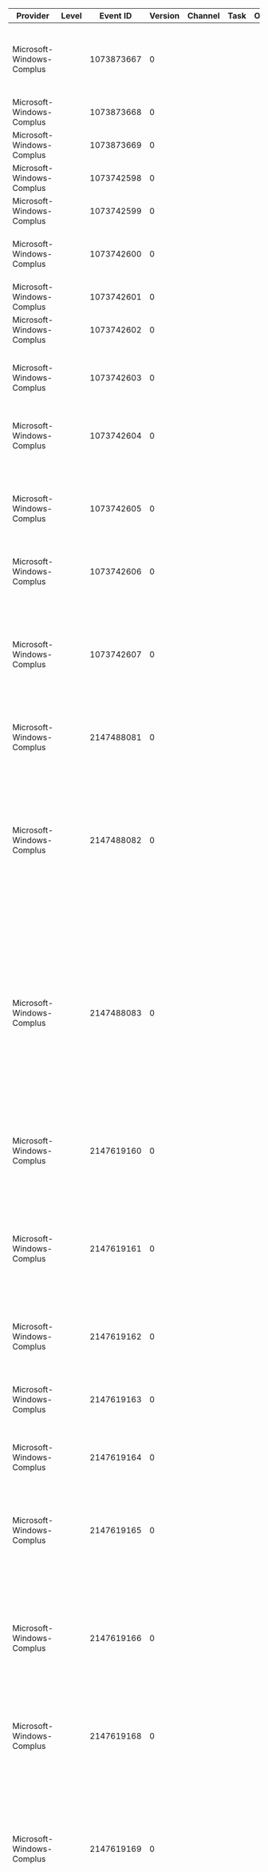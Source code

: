 Provider                   |  Level  |  Event ID    |  Version  |  Channel  |  Task  |  Opcode  |  Keyword  |  Message
---------------------------|---------|--------------|-----------|-----------|--------|----------|-----------|------------------------------------------------------------------------------------------------------------------------------------------------------------------------------------------------------------------------------------------------------------------------------------------------------------------------------------------------------------------------------------------------------------------------------------------------------------------------------
Microsoft-Windows-Complus  |         |  1073873667  |  0        |           |        |          |           |  A new CRM log file was created. This CRM log file is not secure because the application Identity is Interactive User or the file system is not NTFS. {param1}
Microsoft-Windows-Complus  |         |  1073873668  |  0        |           |        |          |           |  A new CRM log file was created. This CRM log file is secure. {param1}
Microsoft-Windows-Complus  |         |  1073873669  |  0        |           |        |          |           |  A new CRM log file was created for the System Application.
Microsoft-Windows-Complus  |         |  1073742598  |  0        |           |        |          |           |  The mtstocom launching routine has started.{param1}
Microsoft-Windows-Complus  |         |  1073742599  |  0        |           |        |          |           |  The mtstocom launching routine has completed.{param1}
Microsoft-Windows-Complus  |         |  1073742600  |  0        |           |        |          |           |  The mtstocom migration utility is attempting to retry populating the packages collection because it failed its first attempt.{param1}
Microsoft-Windows-Complus  |         |  1073742601  |  0        |           |        |          |           |  Application image succesfully dumped.{param1}
Microsoft-Windows-Complus  |         |  1073742602  |  0        |           |        |          |           |  Application image dump failed.{param1}
Microsoft-Windows-Complus  |         |  1073742603  |  0        |           |        |          |           |  MSMQ Workgroup configuration does not provide sender identity for a COM+ application that has security enabled. The usage is accepted.{param1}
Microsoft-Windows-Complus  |         |  1073742604  |  0        |           |        |          |           |  MSMQ Message Authentication disabled for a COM+ application that has security enabled. The usage is accepted.{param1}
Microsoft-Windows-Complus  |         |  1073742605  |  0        |           |        |          |           |  The COM+ sub system is suppressing duplicate event log entries for a duration of {param1} seconds.  The suppression timeout can be controlled by a REG_DWORD value named {param2} under the following registry key: HKLM\{param3}.
Microsoft-Windows-Complus  |         |  1073742606  |  0        |           |        |          |           |  The average call duration has exceeded the configured threshold.{param1}
Microsoft-Windows-Complus  |         |  1073742607  |  0        |           |        |          |           |  The average call duration has exceeded 10 minutes. If this is not the expected behavior; please see article 910904 in the Microsoft Knowledge Base at http://support.microsoft.com for details on how to use the COM+ AutoDump feature to automatically generate dump files and/or terminate the process if the problem occurs again.{param1}
Microsoft-Windows-Complus  |         |  2147488081  |  0        |           |        |          |           |  An error occurred in your COM+ component.  {param1}
Microsoft-Windows-Complus  |         |  2147488082  |  0        |           |        |          |           |  A method call to an object in a COM+ application was rejected because the caller is not properly authorized to make this call. The COM+ application is configured to use Application and Component level access checks; and enforcement of these checks is currently enabled. The remainder of this message provides information about the component method that the caller attempted to invoke and the identity of the caller.{param1}
Microsoft-Windows-Complus  |         |  2147488083  |  0        |           |        |          |           |  A method call to an object in a COM+ application was rejected because the caller is not properly authorized to make this call. The COM+ application is configured to use Application and Component level access checks; and enforcement of these checks is currently enabled. Information about the component method that the caller attempted to invoke and about the identity of the caller could not be obtained; probably due to low memory conditions on this computer.
Microsoft-Windows-Complus  |         |  2147619160  |  0        |           |        |          |           |  The CRM log file was originally created on a computer with a different name. It has been updated with the name of the current computer. If this warning appears when the computer name has been changed then no further action is required. {param1}
Microsoft-Windows-Complus  |         |  2147619161  |  0        |           |        |          |           |  The CRM log file was originally created with a different application ID. It has been updated with the current application ID. If this warning appears when the CRM log file has been renamed then no further action is required. {param1}
Microsoft-Windows-Complus  |         |  2147619162  |  0        |           |        |          |           |  A log information record was not found in the existing CRM log file. It has been added. If this warning appears when the CRM log file is being initially created then no further action is required. {param1}
Microsoft-Windows-Complus  |         |  2147619163  |  0        |           |        |          |           |  An unexpected method call was received. It has been safely ignored. Method Name: {param1}
Microsoft-Windows-Complus  |         |  2147619164  |  0        |           |        |          |           |  An empty CRM log file was detected. It has been re-initialized. If this warning appears when the CRM log file is being initially created then no further action is required. {param1}
Microsoft-Windows-Complus  |         |  2147619165  |  0        |           |        |          |           |  An incompletely initialized CRM log file was detected. It has been re-initialized. If this warning appears when the CRM log file is being initially created then no further action is required. {param1}
Microsoft-Windows-Complus  |         |  2147619166  |  0        |           |        |          |           |  The application attempted to use the CRM but the CRM is not enabled for this application. You can correct this problem using the Component Services administrative tool. Display the Properties for your application. Select the Advanced tab and check Enable Compensating Resource Managers. The CRM can only be enabled for server applications. {param1}
Microsoft-Windows-Complus  |         |  2147619168  |  0        |           |        |          |           |  Some transactions could not be completed because they are in-doubt. The CRM will attempt to complete them on its next recovery. {param1}
Microsoft-Windows-Complus  |         |  2147619169  |  0        |           |        |          |           |  The system has called the CRM Compensator custom component and that component has failed and generated an exception. This indicates a problem with the CRM Compensator component. Notify the developer of the CRM Compensator component that this failure has occurred. The system will continue because the IgnoreCompensatorErrors registry flag is set; but correct compensation might not have occurred. {param1}
Microsoft-Windows-Complus  |         |  2147619170  |  0        |           |        |          |           |  The system has called the CRM Compensator custom component and that component has returned an error. This indicates a problem with the CRM Compensator component. Notify the developer of the CRM Compensator component that this failure has occurred. The system will continue because the IgnoreCompensatorErrors registry flag is set; but correct compensation might not have occurred. {param1}
Microsoft-Windows-Complus  |         |  2147619171  |  0        |           |        |          |           |  The CRM log file for this application is located on a disk which is low on space. This may cause failures of this application. Please increase the space available on this disk. The CRM log file name is shown below.{param1}
Microsoft-Windows-Complus  |         |  2147488100  |  0        |           |        |          |           |  Failures have occurred during migration of MTS packages and program settings to COM+ applications and program settings. See the mtstocom.log file in the windows directory for more information.{param1}
Microsoft-Windows-Complus  |         |  2147619173  |  0        |           |        |          |           |  CRM Worker custom components require a transaction. You can correct this problem using the Component Services administrative tool. Display the Properties for your CRM Worker component. Select the Transactions tab. Select the Transaction support Required option button.{param1}
Microsoft-Windows-Complus  |         |  2147619174  |  0        |           |        |          |           |  Event class failed Query Interface. Please check the event log for any other errors from the EventSystem.{param1}
Microsoft-Windows-Complus  |         |  2147619175  |  0        |           |        |          |           |  Failed to create event class. Please check the event log for any other errors from the EventSystem.{param1}
Microsoft-Windows-Complus  |         |  2147619176  |  0        |           |        |          |           |  Event failed. Please check the event log for any other errors from the EventSystem.{param1}
Microsoft-Windows-Complus  |         |  2147619177  |  0        |           |        |          |           |  A previous instance of this server application has been terminated.{param1}
Microsoft-Windows-Complus  |         |  2147488106  |  0        |           |        |          |           |  A registry value was changed while installing the following component into a COM+ Application. If you are experiencing activation problems with this component then please check the registry value for the following key.{param1}
Microsoft-Windows-Complus  |         |  2147488107  |  0        |           |        |          |           |  Controlled registration of this component failed. It has been registered directly. If you are not using partitions you can ignore this warning. If you are using partitions you may need to add support components that are required before controlled registration of this component can succeed. Check your documentation for details.{param1}
Microsoft-Windows-Complus  |         |  2147488108  |  0        |           |        |          |           |  You have installed an application which contains one or more private components into the base partition. Private components are not supported in the base partition. The private components have been made public.{param1}
Microsoft-Windows-Complus  |         |  2147619182  |  0        |           |        |          |           |  The attempt to trace an event has failed with E_OUTOFMEMORY. This has happened so far a total of {param1} times.
Microsoft-Windows-Complus  |         |  2147619183  |  0        |           |        |          |           |  During initialization; the System Application stopped an open COM+ tracing session.
Microsoft-Windows-Complus  |         |  2147488112  |  0        |           |        |          |           |  During controlled registration of this component the component cancelled registry redirection. This may cause problems with component installation. Check your documentation for details.{param1}
Microsoft-Windows-Complus  |         |  2147488113  |  0        |           |        |          |           |  The
Microsoft-Windows-Complus  |         |  3221361233  |  0        |           |        |          |           |  The run-time environment has detected an inconsistency in its internal state. This indicates a potential instability in the process that could be caused by the custom components running in the COM+ application; the components they make use of; or other factors. {param1}
Microsoft-Windows-Complus  |         |  3221361234  |  0        |           |        |          |           |  The run-time environment has detected the absence of a critical resource and has caused the process that hosted it to terminate. {param1}
Microsoft-Windows-Complus  |         |  3221361235  |  0        |           |        |          |           |  The run-time environment was unable to initialize for transactions required to support transactional components. Make sure that MS-DTC is running. {param1}
Microsoft-Windows-Complus  |         |  3221361241  |  0        |           |        |          |           |  Could not obtain a proxy/stub class factory for given interface. Proxy/stub is not registered correctly. {param1}
Microsoft-Windows-Complus  |         |  3221361242  |  0        |           |        |          |           |  Failed to create a stub object for given interface.  {param1}
Microsoft-Windows-Complus  |         |  3221361268  |  0        |           |        |          |           |  Replication: Invalid machine name supplied for {param1}.
Microsoft-Windows-Complus  |         |  3221361273  |  0        |           |        |          |           |  The run-time environment was unable to create a new UUID. {param1}
Microsoft-Windows-Complus  |         |  3221361285  |  0        |           |        |          |           |  An attempt was made to access a SPM Property Group in LockMethod mode; by an object without JIT Activation; or by an object with a lock on another Property Group. {param1}
Microsoft-Windows-Complus  |         |  3221361311  |  0        |           |        |          |           |  The class ID of the proxy stub DLL for the interface is not available; or failed to load the proxy stub DLL; or failed to create a proxy.
Microsoft-Windows-Complus  |         |  3221361313  |  0        |           |        |          |           |  An unexpected error occurred. The failing function is listed below. The data section may have additional information.{param1}
Microsoft-Windows-Complus  |         |  3221361315  |  0        |           |        |          |           |  COM+ Queued Components failed to obtain necessary information from the catalog.{param1}
Microsoft-Windows-Complus  |         |  3221361316  |  0        |           |        |          |           |  The COM+ Queued Components Player was unable to create an instance of a Queued Component. {param1}
Microsoft-Windows-Complus  |         |  3221361317  |  0        |           |        |          |           |  An unauthenticated message was received by an application that accepts only authenticated messages.{param1}
Microsoft-Windows-Complus  |         |  3221361330  |  0        |           |        |          |           |  The system has called a custom component and that component has failed and generated an exception. This indicates a problem with the custom component. Notify the developer of this component that a failure has occurred and provide them with the information below.{param1}
Microsoft-Windows-Complus  |         |  3221361332  |  0        |           |        |          |           |  An error occurred while checking to see if a queued message was sent by a trusted partner. The process may have insufficient privileges to call GetEffectiveRightsFromAcl. The HRESULT from this call is {param1}
Microsoft-Windows-Complus  |         |  3221361333  |  0        |           |        |          |           |  The server was unable to determine if a queued message was sent by a trusted partner due to a lack of available memory. The sender is assumed to be untrusted. {param1}
Microsoft-Windows-Complus  |         |  3221361334  |  0        |           |        |          |           |  The server was unable to determine if a queued message was sent by a trusted partner due to an unexpected failure in a Windows API call. The sender is assumed to be untrusted. The failed API and corresponding error code are shown below. {param1}
Microsoft-Windows-Complus  |         |  3221361335  |  0        |           |        |          |           |  The COM+ Services DLL (comsvcs.dll) was unable to load because allocation of thread local storage failed. {param1}
Microsoft-Windows-Complus  |         |  3221230264  |  0        |           |        |          |           |  The current registration database is corrupt. COM+ catalog has reverted to a previous version of the database. {param1}
Microsoft-Windows-Complus  |         |  3221361338  |  0        |           |        |          |           |  COM+ Services was unable to load a required string resource. The string resource identifier was not found. This results from an error in the localization process for this product and should be reported to Microsoft customer support. The binary data for this event contains the resource identifier that failed to load. {param1}
Microsoft-Windows-Complus  |         |  2147619516  |  0        |           |        |          |           |  COM+ Services was unable to obtain local SAM information. COM+ will continue to operate normally; but any calls between local and remote COM+ components will incur additional overhead. The error returned is shown below.{param1}
Microsoft-Windows-Complus  |         |  3221361341  |  0        |           |        |          |           |  COM+ Services was unable to initialize due to a failure in the system API shown below. This is often caused by a shortage of system resources on the local machine.{param1}
Microsoft-Windows-Complus  |         |  3221361342  |  0        |           |        |          |           |  The system has called the CRM Compensator custom component and that component has failed and generated an exception. This indicates a problem with the CRM Compensator component. Notify the developer of the CRM Compensator component that this failure has occurred. {param1}
Microsoft-Windows-Complus  |         |  3221361343  |  0        |           |        |          |           |  The application cannot access the CRM log file because it is being used by another process; probably because another server process is running for the same application. Please verify that no other server processes are running for this application and try again. {param1}
Microsoft-Windows-Complus  |         |  3221361344  |  0        |           |        |          |           |  COM+ Services was unable to authorize the incoming call due to an unexpected failure. The incoming call was denied and a 'permission denied' error was returned to the caller. The unexpected error code is shown below.{param1}
Microsoft-Windows-Complus  |         |  3221361345  |  0        |           |        |          |           |  COM+ Services was unable to determine the caller's identity because of an unexpected error. This may be caused by a shortage of system resources on the local machine. The caller will be treated as anonymous which may result in access failures or other errors. The name of the failed API and the error code that it returned are shown below.{param1}
Microsoft-Windows-Complus  |         |  3221361346  |  0        |           |        |          |           |  COM+ Services was unable to process a component's call to IsCallerInRole due to an unexpected failure. The unexpected error code (shown below) was returned to the caller.{param1}
Microsoft-Windows-Complus  |         |  3221361347  |  0        |           |        |          |           |  The system has called the CRM Compensator custom component and that component has returned an error. This indicates a problem with the CRM Compensator component. Notify the developer of the CRM Compensator component that this failure has occurred. {param1}
Microsoft-Windows-Complus  |         |  3221361348  |  0        |           |        |          |           |  The system failed to create the CRM Compensator custom component. {param1}
Microsoft-Windows-Complus  |         |  3221361349  |  0        |           |        |          |           |  The system failed to create the CRM Compensator because the system is out of memory. {param1}
Microsoft-Windows-Complus  |         |  3221361350  |  0        |           |        |          |           |  The Queued Components Listener received an improperly formatted message.{param1}
Microsoft-Windows-Complus  |         |  3221361352  |  0        |           |        |          |           |  An unexpected error was returned by the Message Queuing API {param1}
Microsoft-Windows-Complus  |         |  3221361354  |  0        |           |        |          |           |  The server was unable to determine if a queued message was sent by a trusted partner due to an unexpected failure in a COM+ catalog component. The sender is assumed to be untrusted. The failed catalog API and corresponding error code are shown below.{param1}
Microsoft-Windows-Complus  |         |  3221361355  |  0        |           |        |          |           |  An unexpected error was returned by Message Queuing API indicated. Unable to retrieve the associated error message text. Message Queuing API return values are defined in Platform SDK file MQ.H.{param1}
Microsoft-Windows-Complus  |         |  3221361360  |  0        |           |        |          |           |  The Synchronization property is required for the Transaction property. Activation failed for object: {param1}
Microsoft-Windows-Complus  |         |  3221361361  |  0        |           |        |          |           |  The Synchronization property is required for the JIT property. Activation failed for object: {param1}
Microsoft-Windows-Complus  |         |  3221361362  |  0        |           |        |          |           |  The following component is configured for Construction; and either the IObjectConstruct::Construct() method failed; or the component does not support IObjectConstruct. Activation failed for object: {param1}
Microsoft-Windows-Complus  |         |  3221230291  |  0        |           |        |          |           |  Error creating security descriptor.
Microsoft-Windows-Complus  |         |  3221230292  |  0        |           |        |          |           |  Failed to initialize registration database server.
Microsoft-Windows-Complus  |         |  3221230293  |  0        |           |        |          |           |  Failed to initialize registration database API.
Microsoft-Windows-Complus  |         |  3221361366  |  0        |           |        |          |           |  A condition has occurred that indicates this COM+ application is in an unstable state or is not functioning correctly. Assertion Failure: {param1}
Microsoft-Windows-Complus  |         |  3221230295  |  0        |           |        |          |           |  COM Replication: An unexpected error occurred.  The failing function is listed below. {param1}
Microsoft-Windows-Complus  |         |  3221361369  |  0        |           |        |          |           |  Output arguments are not supported by queued methods. The data section contains the IID and method number.{param1}
Microsoft-Windows-Complus  |         |  3221361370  |  0        |           |        |          |           |  A COM+ service (such as Queued Components or Compensating Resource Manager) failed an ApplicationLaunch event.  If this problem continues; try disabling CRM and/or QC on your application. If you are using QC; make sure that Message Queuing is installed. The service GUID and HRESULT are: {param1}
Microsoft-Windows-Complus  |         |  2147619547  |  0        |           |        |          |           |  A COM+ service (such as Queued Components or Compensating Resource Manager) failed an ApplicationFree event.  This is not a normal occurrence; but it is considered a non-critical error. The service GUID and HRESULT are: {param1}
Microsoft-Windows-Complus  |         |  2147619548  |  0        |           |        |          |           |  A COM+ service (such as Queued Components or Compensating Resource Manager) failed an ApplicationShutdown event.  This is not a normal occurrence; but it is considered a non-critical error. The service GUID and HRESULT are: {param1}
Microsoft-Windows-Complus  |         |  3221361373  |  0        |           |        |          |           |  A COM+ service (such as Queued Components or Compensating Resource Manager) failed to start. The service GUID and HRESULT are: {param1}
Microsoft-Windows-Complus  |         |  2147619550  |  0        |           |        |          |           |  COM+ has determined that your machine is running very low on available memory.  In order to ensure proper system behavior; the activation of the component has been refused.  If this problem continues; either install more memory or increase the size of your paging file.  Memory statistics are: {param1}
Microsoft-Windows-Complus  |         |  2147619551  |  0        |           |        |          |           |  COM+ failed an activation because the creation of a context property returned E_OUTOFMEMORY {param1}
Microsoft-Windows-Complus  |         |  3221361376  |  0        |           |        |          |           |  A request for a callback on a MTA thread failed. This should happen only if the system is in an extremely unstable state. It is possible that custom components running in this COM+ application caused the instability that led to this failure. {param1}
Microsoft-Windows-Complus  |         |  3221361377  |  0        |           |        |          |           |  The initialization of the COM+ surrogate failed -- the CApplication object failed to initialize.{param1}
Microsoft-Windows-Complus  |         |  2147619554  |  0        |           |        |          |           |  The shutdown process of COM+ surrogate failed because of an unknown ApplId. This is an unexpected error; but is ignored because the application is in the process of shutting down.{param1}
Microsoft-Windows-Complus  |         |  3221361379  |  0        |           |        |          |           |  The BYOT Gateway failed to import the transaction using TIP. Make sure that the installed MS-DTC supports the TIP protocol. {param1}
Microsoft-Windows-Complus  |         |  3221361380  |  0        |           |        |          |           |  The BYOT Gateway failed to create the component.{param1}
Microsoft-Windows-Complus  |         |  3221361381  |  0        |           |        |          |           |  The BYOT Gateway could not set transactional property in new object context.{param1}
Microsoft-Windows-Complus  |         |  3221361382  |  0        |           |        |          |           |  The BYOT Gateway could not delegate the activation. The component being created may be incorrectly configured. {param1}
Microsoft-Windows-Complus  |         |  3221361383  |  0        |           |        |          |           |  The BYOT Gateway component is incorrectly configured. {param1}
Microsoft-Windows-Complus  |         |  3221361384  |  0        |           |        |          |           |  The IObjectControl::Activate() method failed.  The CLSID of the object is: {param1}
Microsoft-Windows-Complus  |         |  3221361385  |  0        |           |        |          |           |  Queued Components has detected an invalid Marshaled object.{param1}
Microsoft-Windows-Complus  |         |  3221361386  |  0        |           |        |          |           |  Object reference passed as a method parameter to a Queued Component does not implement IPersistStream.{param1}
Microsoft-Windows-Complus  |         |  3221361387  |  0        |           |        |          |           |  The CRM has lost its connection with MS-DTC. This is expected if MS-DTC has stopped; or if MS-DTC failover has occurred on a cluster.{param1}
Microsoft-Windows-Complus  |         |  3221361388  |  0        |           |        |          |           |  COM+ Services was unable to initialize security infrastructure due to a failure in the system API shown below. This is often caused by a shortage of system resources on the local machine. No components requiring security infrastructure services will be created in this process. {param1}
Microsoft-Windows-Complus  |         |  3221361392  |  0        |           |        |          |           |  A non-empty queue could not be deleted.  Purge messages and try again.{param1}
Microsoft-Windows-Complus  |         |  3221361393  |  0        |           |        |          |           |  Queued Application has an invalid catalog entry. Uncheck and check the Application's Queue property.{param1}
Microsoft-Windows-Complus  |         |  3221361394  |  0        |           |        |          |           |  Queued Application has an invalid catalog entry. Uncheck and check the Application's Queue property.{param1}
Microsoft-Windows-Complus  |         |  3221361395  |  0        |           |        |          |           |  Queued Components requires Message Queuing. Message Queuing is not installed.{param1}
Microsoft-Windows-Complus  |         |  3221361396  |  0        |           |        |          |           |  GetProcAddress for a Message Queuing API failed.  Message Queuing may not be installed correctly.{param1}
Microsoft-Windows-Complus  |         |  3221361397  |  0        |           |        |          |           |  Unknown event ID. Please check the event log for any other errors from the EventSystem.{param1}
Microsoft-Windows-Complus  |         |  3221361398  |  0        |           |        |          |           |  Unable to instantiate Exception Class.{param1}
Microsoft-Windows-Complus  |         |  3221361399  |  0        |           |        |          |           |  COM+ requires that ODBC version 2.0 or greater be installed on your machine.  The version of ODBC that ships with Windows 2000 is sufficient.  Please reinstall ODBC from your distribution media.{param1}
Microsoft-Windows-Complus  |         |  3221361400  |  0        |           |        |          |           |  COM+ was unable to set up the ODBC shared environment; which means that automatic transaction enlistment will not work.{param1}
Microsoft-Windows-Complus  |         |  3221361401  |  0        |           |        |          |           |  A CRM checkpoint has failed. Most likely this application is not configured correctly for use on the cluster. See the COM+ Compensating Resource Manager (CRM) documentation for details on how to fix this problem.{param1}
Microsoft-Windows-Complus  |         |  3221361402  |  0        |           |        |          |           |  The threading model of the component specified in the registry is inconsistent with the registration database. The faulty component is: {param1}
Microsoft-Windows-Complus  |         |  3221361403  |  0        |           |        |          |           |  CRM recovery has failed because MS-DTC thinks that the previous instance of this application is still connected. This is a temporary condition that can occur if the system is too busy. Please attempt the CRM recovery again by restarting this application.{param1}
Microsoft-Windows-Complus  |         |  3221361404  |  0        |           |        |          |           |  The CRM Compensator custom component has timed out out waiting for the CRM Worker custom component to complete. See the COM+ Compensating Resource Manager (CRM) documentation for further explanation of this error.{param1}
Microsoft-Windows-Complus  |         |  3221361405  |  0        |           |        |          |           |  CRM recovery has failed because the device is not ready. This is a temporary condition which can occur during cluster failover. Please attempt the CRM recovery again by restarting this application.{param1}
Microsoft-Windows-Complus  |         |  3221361406  |  0        |           |        |          |           |  You have attempted to use COM+ Conversation support; and an error was generated accessing the database.  You must specify a valid DSN in the construct string of the COMSvcs.Conversation component. For information on what a valid DSN is; see the documentation for the SQLDriverConnect API in MSDN or the Platform SDK. An example of a valid DSN is 'DSN=Conversation'.
Microsoft-Windows-Complus  |         |  3221361407  |  0        |           |        |          |           |  TransactionManager->GetWhereabouts failed. If Distributed Transaction Coordinator is configured to use remote host to coordinate transactions; it is likely that remote host cannot be contacted. You can configure MSDTC to use local coordinator by clicking MSDTC toolbar button in Component Services MMC snap-in. Since further execution is impossible at this time; server process has been terminated.{param1}
Microsoft-Windows-Complus  |         |  3221230336  |  0        |           |        |          |           |  You have attempted to install an application which contains one or more imported components into a non-base partition. Imported components are only supported in the base partition.{param1}
Microsoft-Windows-Complus  |         |  3221361409  |  0        |           |        |          |           |  A COM+ service (such as Queued Components or Compensating Resource Manager) failed in its PauseProcess method. The service GUID and HRESULT are: {param1}
Microsoft-Windows-Complus  |         |  3221361410  |  0        |           |        |          |           |  A COM+ service (such as Queued Components or Compensating Resource Manager) failed in its ResumeProcess method. The service GUID and HRESULT are: {param1}
Microsoft-Windows-Complus  |         |  3221361411  |  0        |           |        |          |           |  The COM+ tracing GUIDs couldn't be registered. Tracing will be disabled.{param1}
Microsoft-Windows-Complus  |         |  3221361412  |  0        |           |        |          |           |  The COM+ tracing session failed to initialize. {param1}
Microsoft-Windows-Complus  |         |  3221361413  |  0        |           |        |          |           |  The COM+ event filter encountered an unexpected error. The system event will not be fired. {param1}
Microsoft-Windows-Complus  |         |  3221361920  |  0        |           |        |          |           |  This is the first external error message in this file. It is a marker only; never issued.{param1}
Microsoft-Windows-Complus  |         |  3221361921  |  0        |           |        |          |           |  An external error has been reported to COM+ services.{param1}
Microsoft-Windows-Complus  |         |  2147620098  |  0        |           |        |          |           |  An external error has been reported to COM+ services.{param1}
Microsoft-Windows-Complus  |         |  2147620099  |  0        |           |        |          |           |  The server process has lost its connection with MS-DTC. This is expected if MS-DTC has stopped; or if MS-DTC failover has occurred on a cluster.{param1}
Microsoft-Windows-Complus  |         |  3221361924  |  0        |           |        |          |           |  COM+ could not create a new thread due to a low memory situation.{param1}
Microsoft-Windows-Complus  |         |  3221361925  |  0        |           |        |          |           |  This is the last external error message in this file. It is a marker only; never issued.{param1}
Microsoft-Windows-Complus  |         |  2147489133  |  0        |           |        |          |           |  COM+ failed to find the correct partition for the admin SDK. The admin SDK will use the base partition. Check that users are configured into partitions correctly. See your documentation for details.{param1}
Microsoft-Windows-Complus  |         |  2147489134  |  0        |           |        |          |           |  Unable to load file {param1} during component registration. File does not exist.
Microsoft-Windows-Complus  |         |  2147489136  |  0        |           |        |          |           |  Unable to load DLL {param1} during component registration. Unable to validate DLL entry points.